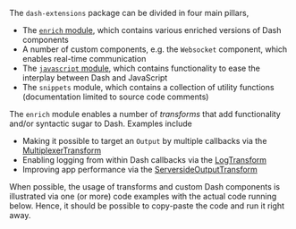The `dash-extensions` package can be divided in four main pillars,

* The [`enrich` module](), which contains various enriched versions of Dash components
* A number of custom components, e.g. the `Websocket` component, which enables real-time communication
* The [`javascript` module](), which contains functionality to ease the interplay between Dash and JavaScript
* The `snippets` module, which contains a collection of utility functions (documentation limited to source code comments)

The `enrich` module enables a number of _transforms_ that add functionality and/or syntactic sugar to Dash. Examples include

* Making it possible to target an `Output` by multiple callbacks via the [MultiplexerTransform]()
* Enabling logging from within Dash callbacks via the [LogTransform]()
* Improving app performance via the [ServersideOutputTransform]()

When possible, the usage of transforms and custom Dash components is illustrated via one (or more) code examples with the actual code running below. Hence, it should be possible to copy-paste the code and run it right away.
